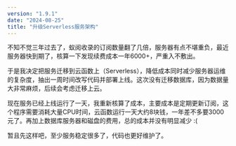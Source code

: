 ```yaml
---
version: "1.9.1"
date: "2024-08-25"
title: "升级Serverless服务架构"
---
```


不知不觉三年过去了，蚁阅收录的订阅数量翻了几倍，服务器有点不堪重负，最近服务器快到期了，核算一下发现续费成本一年6000+，严重入不敷出。

于是我决定把服务迁移到云函数上（Serverless），降低成本同时减少服务器运维的复杂度，抽出一周时间改写代码并部署上线。这次没有迁移数据库，因为数据量大非常麻烦，后续会考虑迁移上云。

现在服务已经上线运行了一天，我重新核算了成本，主要成本是定期更新订阅，这个程序需要消耗大量CPU时间，云函数运行一天大约8块钱，一年差不多要3000元了。再加上数据库服务器和磁盘的费用，总的成本并没有明显减少 :(

暂且先这样吧，至少服务稳定很多了，代码也更好维护了。
